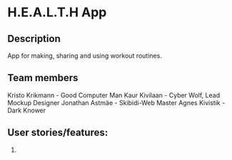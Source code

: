 # H.E.A.L.T.H App
## Description
App for making, sharing and using workout routines. 

## Team members
Kristo Krikmann - Good Computer Man
Kaur Kivilaan - Cyber Wolf, Lead Mockup Designer
Jonathan Astmäe - Skibidi-Web Master
Agnes Kivistik - Dark Knower

## User stories/features:
1. 


